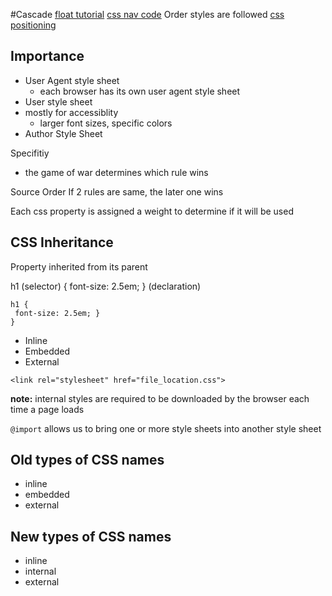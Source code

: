 #Cascade
[float tutorial](http://css.maxdesign.com.au/floatutorial/)
[css nav code](http://css.maxdesign.com.au/listamatic)
Order styles are followed
[css positioning](http://www.w3schools.com/css/css_positioning.asp)
## Importance
* User Agent style sheet
  * each browser has its own user agent style sheet
* User style sheet
 * mostly for accessiblity
   * larger font sizes, specific colors
* Author Style Sheet

Specifitiy
* the game of war determines which rule wins

Source Order
If 2 rules are same, the later one wins

Each css property is assigned a weight to determine if it will be used

## CSS Inheritance
Property inherited from its parent

h1 (selector)
{ font-size: 2.5em; } (declaration)
```
h1 {
 font-size: 2.5em; }
}
```

* Inline
* Embedded
* External
```
<link rel="stylesheet" href="file_location.css">
```
**note:**
internal styles are required to be downloaded by the browser each time a page loads

`@import`
allows us to bring one or more style sheets into another style sheet

## Old types of CSS names
* inline
* embedded
* external

## New types of CSS names
* inline
* internal
* external
